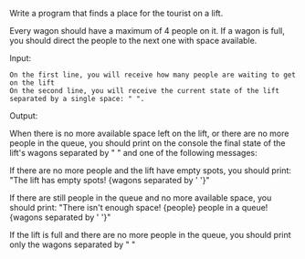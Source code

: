 Write a program that finds a place for the tourist on a lift. 

Every wagon should have a maximum of 4 people on it. If a wagon is full, you should direct the people to the next one with space available.

Input:

	On the first line, you will receive how many people are waiting to get on the lift
    On the second line, you will receive the current state of the lift separated by a single space: " ".

Output:

When there is no more available space left on the lift, or there are no more people in the queue, you should print on the console the final state of the lift's wagons separated by " " and one of the following messages:

If there are no more people and the lift have empty spots, you should print:
"The lift has empty spots!
{wagons separated by ' '}"

 If there are still people in the queue and no more available space, you should print:
"There isn't enough space! {people} people in a queue!
{wagons separated by ' '}"

If the lift is full and there are no more people in the queue, you should print only the wagons separated by " "
